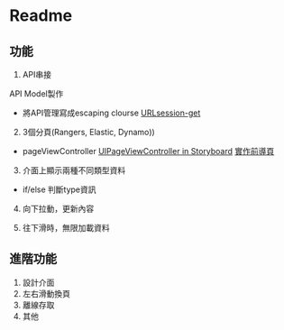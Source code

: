 # Readme

## 功能
1. API串接

API Model製作
* 將API管理寫成escaping clourse
[URLsession-get](https://medium.com/@jerrywang0420/urlsession-教學-swift-3-ios-part-2-a17b2d4cc056)


2. 3個分頁(Rangers, Elastic, Dynamo))

* pageViewController
[UIPageViewController in Storyboard](https://www.youtube.com/watch?v=fIkfBfsjOUo)
[實作前導頁](https://medium.com/@mikru168/ios-使用-pageviewcontroller-pagecontrol-來實作前導頁的功能-fbb1ad7e5bad)

3. 介面上顯示兩種不同類型資料

* if/else 判斷type資訊

4. 向下拉動，更新內容

5. 往下滑時，無限加載資料




## 進階功能
1. 設計介面
2. 左右滑動換頁
3. 離線存取
4. 其他

